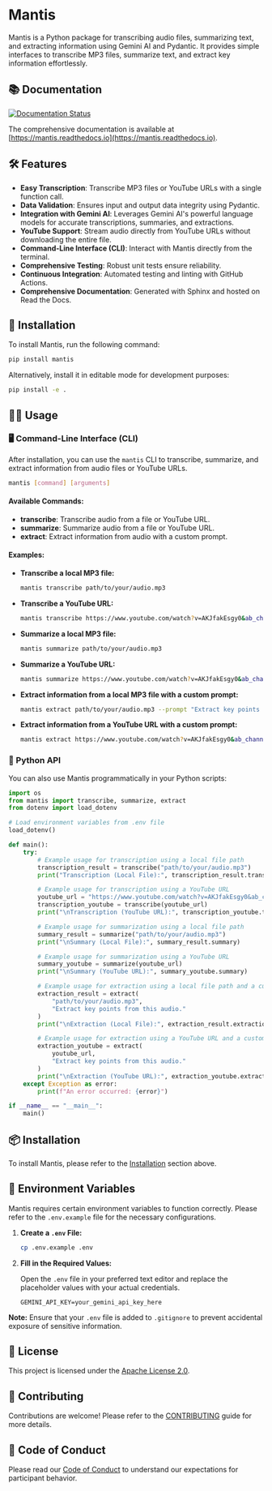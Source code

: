 # Mantis

Mantis is a Python package for transcribing audio files, summarizing text, and extracting information using Gemini AI and Pydantic. It provides simple interfaces to transcribe MP3 files, summarize text, and extract key information effortlessly.

## 📚 Documentation

[![Documentation Status](https://readthedocs.org/projects/mantis/badge/?version=latest)](https://mantis.readthedocs.io/en/latest/?badge=latest)

The comprehensive documentation is available at [https://mantis.readthedocs.io](https://mantis.readthedocs.io).

## 🛠️ Features

- **Easy Transcription**: Transcribe MP3 files or YouTube URLs with a single function call.
- **Data Validation**: Ensures input and output data integrity using Pydantic.
- **Integration with Gemini AI**: Leverages Gemini AI's powerful language models for accurate transcriptions, summaries, and extractions.
- **YouTube Support**: Stream audio directly from YouTube URLs without downloading the entire file.
- **Command-Line Interface (CLI)**: Interact with Mantis directly from the terminal.
- **Comprehensive Testing**: Robust unit tests ensure reliability.
- **Continuous Integration**: Automated testing and linting with GitHub Actions.
- **Comprehensive Documentation**: Generated with Sphinx and hosted on Read the Docs.

## 🚀 Installation

To install Mantis, run the following command:

```bash
pip install mantis
```

Alternatively, install it in editable mode for development purposes:

```bash
pip install -e .
```

## 🧑‍💻 Usage

### 🖥️ Command-Line Interface (CLI)

After installation, you can use the `mantis` CLI to transcribe, summarize, and extract information from audio files or YouTube URLs.

```bash
mantis [command] [arguments]
```

#### **Available Commands:**

- **transcribe**: Transcribe audio from a file or YouTube URL.
- **summarize**: Summarize audio from a file or YouTube URL.
- **extract**: Extract information from audio with a custom prompt.

#### **Examples:**

- **Transcribe a local MP3 file:**

    ```bash
    mantis transcribe path/to/your/audio.mp3
    ```

- **Transcribe a YouTube URL:**

    ```bash
    mantis transcribe https://www.youtube.com/watch?v=AKJfakEsgy0&ab_channel=MrBeast
    ```

- **Summarize a local MP3 file:**

    ```bash
    mantis summarize path/to/your/audio.mp3
    ```

- **Summarize a YouTube URL:**

    ```bash
    mantis summarize https://www.youtube.com/watch?v=AKJfakEsgy0&ab_channel=MrBeast
    ```

- **Extract information from a local MP3 file with a custom prompt:**

    ```bash
    mantis extract path/to/your/audio.mp3 --prompt "Extract key points from this audio."
    ```

- **Extract information from a YouTube URL with a custom prompt:**

    ```bash
    mantis extract https://www.youtube.com/watch?v=AKJfakEsgy0&ab_channel=MrBeast --prompt "Extract key points from this audio."
    ```

### 📝 Python API

You can also use Mantis programmatically in your Python scripts:

```python
import os
from mantis import transcribe, summarize, extract
from dotenv import load_dotenv

# Load environment variables from .env file
load_dotenv()

def main():
    try:
        # Example usage for transcription using a local file path
        transcription_result = transcribe("path/to/your/audio.mp3")
        print("Transcription (Local File):", transcription_result.transcription)

        # Example usage for transcription using a YouTube URL
        youtube_url = "https://www.youtube.com/watch?v=AKJfakEsgy0&ab_channel=MrBeast"
        transcription_youtube = transcribe(youtube_url)
        print("\nTranscription (YouTube URL):", transcription_youtube.transcription)

        # Example usage for summarization using a local file path
        summary_result = summarize("path/to/your/audio.mp3")
        print("\nSummary (Local File):", summary_result.summary)

        # Example usage for summarization using a YouTube URL
        summary_youtube = summarize(youtube_url)
        print("\nSummary (YouTube URL):", summary_youtube.summary)

        # Example usage for extraction using a local file path and a custom prompt
        extraction_result = extract(
            "path/to/your/audio.mp3",
            "Extract key points from this audio."
        )
        print("\nExtraction (Local File):", extraction_result.extraction)

        # Example usage for extraction using a YouTube URL and a custom prompt
        extraction_youtube = extract(
            youtube_url,
            "Extract key points from this audio."
        )
        print("\nExtraction (YouTube URL):", extraction_youtube.extraction)
    except Exception as error:
        print(f"An error occurred: {error}")

if __name__ == "__main__":
    main()
```

## 📦 Installation

To install Mantis, please refer to the [Installation](#installation) section above.

## 🔐 Environment Variables

Mantis requires certain environment variables to function correctly. Please refer to the `.env.example` file for the necessary configurations.

1. **Create a `.env` File:**

    ```bash
    cp .env.example .env
    ```

2. **Fill in the Required Values:**

    Open the `.env` file in your preferred text editor and replace the placeholder values with your actual credentials.

    ```plaintext
    GEMINI_API_KEY=your_gemini_api_key_here
    ```

**Note:** Ensure that your `.env` file is added to `.gitignore` to prevent accidental exposure of sensitive information.

## 📄 License

This project is licensed under the [Apache License 2.0](LICENSE).

## 🙌 Contributing

Contributions are welcome! Please refer to the [CONTRIBUTING](CONTRIBUTING.md) guide for more details.

## 📜 Code of Conduct

Please read our [Code of Conduct](CODE_OF_CONDUCT.md) to understand our expectations for participant behavior.


